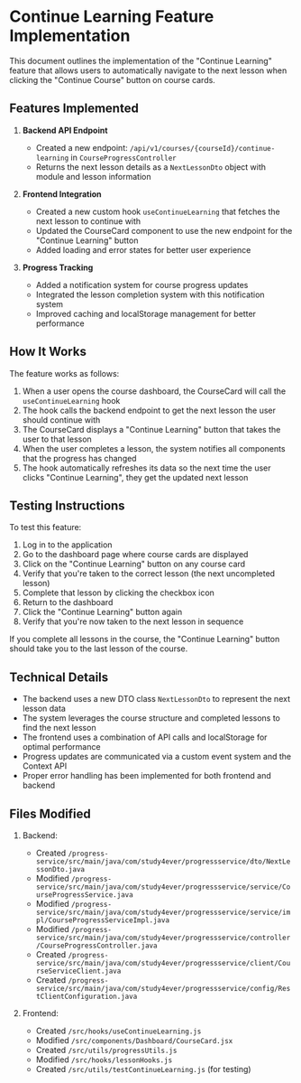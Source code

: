 # Continue Learning Feature Implementation

This document outlines the implementation of the "Continue Learning" feature that allows users to automatically navigate to the next lesson when clicking the "Continue Course" button on course cards.

## Features Implemented

1. **Backend API Endpoint**
   - Created a new endpoint: `/api/v1/courses/{courseId}/continue-learning` in `CourseProgressController`
   - Returns the next lesson details as a `NextLessonDto` object with module and lesson information

2. **Frontend Integration**
   - Created a new custom hook `useContinueLearning` that fetches the next lesson to continue with
   - Updated the CourseCard component to use the new endpoint for the "Continue Learning" button
   - Added loading and error states for better user experience

3. **Progress Tracking**
   - Added a notification system for course progress updates
   - Integrated the lesson completion system with this notification system
   - Improved caching and localStorage management for better performance

## How It Works

The feature works as follows:

1. When a user opens the course dashboard, the CourseCard will call the `useContinueLearning` hook
2. The hook calls the backend endpoint to get the next lesson the user should continue with
3. The CourseCard displays a "Continue Learning" button that takes the user to that lesson
4. When the user completes a lesson, the system notifies all components that the progress has changed
5. The hook automatically refreshes its data so the next time the user clicks "Continue Learning", they get the updated next lesson

## Testing Instructions

To test this feature:

1. Log in to the application
2. Go to the dashboard page where course cards are displayed
3. Click on the "Continue Learning" button on any course card
4. Verify that you're taken to the correct lesson (the next uncompleted lesson)
5. Complete that lesson by clicking the checkbox icon
6. Return to the dashboard
7. Click the "Continue Learning" button again
8. Verify that you're now taken to the next lesson in sequence

If you complete all lessons in the course, the "Continue Learning" button should take you to the last lesson of the course.

## Technical Details

- The backend uses a new DTO class `NextLessonDto` to represent the next lesson data
- The system leverages the course structure and completed lessons to find the next lesson
- The frontend uses a combination of API calls and localStorage for optimal performance
- Progress updates are communicated via a custom event system and the Context API
- Proper error handling has been implemented for both frontend and backend

## Files Modified

1. Backend:
   - Created `/progress-service/src/main/java/com/study4ever/progressservice/dto/NextLessonDto.java`
   - Modified `/progress-service/src/main/java/com/study4ever/progressservice/service/CourseProgressService.java`
   - Modified `/progress-service/src/main/java/com/study4ever/progressservice/service/impl/CourseProgressServiceImpl.java`
   - Modified `/progress-service/src/main/java/com/study4ever/progressservice/controller/CourseProgressController.java`
   - Created `/progress-service/src/main/java/com/study4ever/progressservice/client/CourseServiceClient.java`
   - Created `/progress-service/src/main/java/com/study4ever/progressservice/config/RestClientConfiguration.java`

2. Frontend:
   - Created `/src/hooks/useContinueLearning.js`
   - Modified `/src/components/Dashboard/CourseCard.jsx`
   - Created `/src/utils/progressUtils.js`
   - Modified `/src/hooks/lessonHooks.js`
   - Created `/src/utils/testContinueLearning.js` (for testing)
